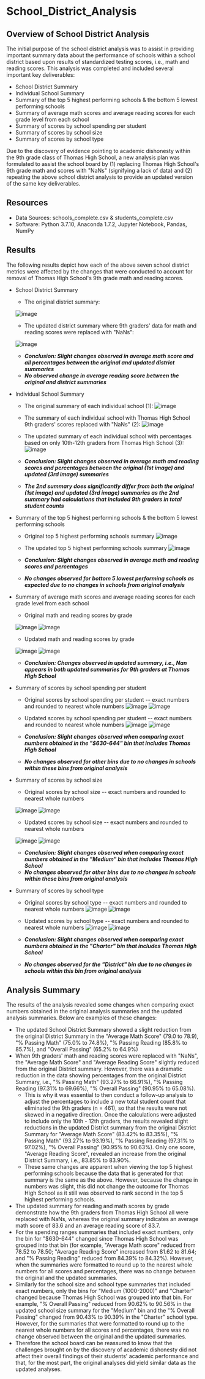 # School_District_Analysis

## Overview of School District Analysis
The initial purpose of the school district analysis was to assist in providing important summary data about the performance of schools within a school district based upon results of standardized testing scores, i.e., math and reading scores. This analysis was completed and included several important key deliverables:
- School District Summary
- Individual School Summary
- Summary of the top 5 highest performing schools & the bottom 5 lowest performing schools
- Summary of average math scores and average reading scores for each grade level from each school
- Summary of scores by school spending per student
- Summary of scores by school size
- Summary of scores by school type

Due to the discovery of evidence pointing to academic dishonesty within the 9th grade class of Thomas High School, a new analysis plan was formulated to assist the school board by (1) replacing Thomas High School's 9th grade math and scores with "NaNs" (signifying a lack of data) and (2) repeating the above school district analysis to provide an updated version of the same key deliverables. 

## Resources
- Data Sources: schools_complete.csv & students_complete.csv
- Software: Python 3.7.10, Anaconda 1.7.2, Jupyter Notebook, Pandas, NumPy

## Results 
The following results depict how each of the above seven school district metrics were affected by the changes that were conducted to account for removal of Thomas High School's 9th grade math and reading scores.

- School District Summary
  - The original district summary:
  
  ![image](https://user-images.githubusercontent.com/85533099/133115610-3c8fee57-05e2-47af-9d44-b09b25966dc7.png)
  
  - The updated district summary where 9th graders' data for math and reading scores were replaced with "NaNs":
  
  ![image](https://user-images.githubusercontent.com/85533099/133024475-d9b034f3-8abb-48b5-9de8-71ea237f771b.png)
  
  - ***Conclusion: Slight changes observed in average math score and all percentages between the original and updated district summaries***
  - ***No observed change in average reading score between the original and district summaries***
  
- Individual School Summary 
  - The original summary of each individual school (1):
  ![image](https://user-images.githubusercontent.com/85533099/133024700-eafdc3a2-730b-4599-b641-372c9320e725.png)
  - The summary of each individual school with Thomas High School 9th graders' scores replaced with "NaNs" (2):
  ![image](https://user-images.githubusercontent.com/85533099/133024807-0d842abb-0908-4b4b-a461-93ccecd63eac.png)
  - The updated summary of each individual school with percentages based on only 10th-12th graders from Thomas High School (3):
  ![image](https://user-images.githubusercontent.com/85533099/133024932-80be3357-f6c9-484e-8bd3-900fa0f6016d.png)
  
  - ***Conclusion: Slight changes observed in average math and reading scores and percentages between the original (1st image) and updated (3rd image) summaries***
  - ***The 2nd summary does significantly differ from both the original (1st image) and updated (3rd image) summaries as the 2nd summary had calculations that included 9th graders in total student counts***

- Summary of the top 5 highest performing schools & the bottom 5 lowest performing schools
  - Original top 5 highest performing schools summary
  ![image](https://user-images.githubusercontent.com/85533099/133025094-3c188894-d053-465b-aa27-4e5c8e0320a5.png)
  - The updated top 5 highest performing schools summary
  ![image](https://user-images.githubusercontent.com/85533099/133025134-fc5b1568-4249-42f1-8993-3645f1f82c6e.png)
  
  - ***Conclusion: Slight changes observed in average math and reading scores and percentages***
  - ***No changes observed for bottom 5 lowest performing schools as expected due to no changes in schools from original analysis***

- Summary of average math scores and average reading scores for each grade level from each school
  - Original math and reading scores by grade
  
  ![image](https://user-images.githubusercontent.com/85533099/133027489-7ba48ac5-c1bb-46a3-ae22-5c8984b93623.png)
  ![image](https://user-images.githubusercontent.com/85533099/133027506-bf015622-0eae-4e0b-8921-b2eec9126aa2.png)


  - Updated math and reading scores by grade
  
  ![image](https://user-images.githubusercontent.com/85533099/133025642-a24fd149-e965-4880-bbe2-73e15d8d644d.png)
  ![image](https://user-images.githubusercontent.com/85533099/133025720-123d63eb-6d47-4c70-af19-d4b5aa7d3569.png)
  
  - ***Conclusion: Changes observed in updated summary, i.e., Nan appears in both updated summaries for 9th graders at Thomas High School***
  
- Summary of scores by school spending per student
  - Original scores by school spending per student -- exact numbers and rounded to nearest whole numbers
    ![image](https://user-images.githubusercontent.com/85533099/133026284-b830f80c-293d-4d87-b1b5-6b74af433a68.png)
    ![image](https://user-images.githubusercontent.com/85533099/133026269-10f3ccf9-56a2-484b-b65c-1bee01ca431d.png)
  - Updated scores by school spending per student -- exact numbers and rounded to nearest whole numbers
    ![image](https://user-images.githubusercontent.com/85533099/133026370-244a8ff1-0749-4925-9de1-e05e707e96b7.png)
    ![image](https://user-images.githubusercontent.com/85533099/133026380-9de05751-e8ef-4bd3-a780-a1d79d514f55.png)
    
  - ***Conclusion: Slight changes observed when comparing exact numbers obtained in the "$630-644" bin that includes Thomas High School***
  - ***No changes observed for other bins due to no changes in schools within these bins from original analysis***

- Summary of scores by school size
  - Original scores by school size -- exact numbers and rounded to nearest whole numbers
  
  ![image](https://user-images.githubusercontent.com/85533099/133026629-56eea832-b9f0-4910-8b59-2bc29a650ca5.png)
  ![image](https://user-images.githubusercontent.com/85533099/133026634-0b47aa7d-dd4a-4347-be08-ff7a93506eb5.png)
  
  - Updated scores by school size -- exact numbers and rounded to nearest whole numbers
  
  ![image](https://user-images.githubusercontent.com/85533099/133026657-2b9ac895-813f-479b-91f8-5af9af18e9c0.png)
  ![image](https://user-images.githubusercontent.com/85533099/133026664-23dad751-13d8-491c-8557-7f7a71bb81c4.png)
 
  - ***Conclusion: Slight changes observed when comparing exact numbers obtained in the "Medium" bin that includes Thomas High School***
  - ***No changes observed for other bins due to no changes in schools within these bins from original analysis***

- Summary of scores by school type
  - Original scores by school type -- exact numbers and rounded to nearest whole numbers
  ![image](https://user-images.githubusercontent.com/85533099/133026801-d6dcfb4e-23ba-43a0-97f1-2601a2b74e01.png)
  ![image](https://user-images.githubusercontent.com/85533099/133026808-fdc73cd8-50d4-4fcd-aa6d-ebe7ed0ef599.png)
  
  - Updated scores by school type -- exact numbers and rounded to nearest whole numbers
  ![image](https://user-images.githubusercontent.com/85533099/133026837-a777ccb7-949f-4eab-8458-5c38800e9dfa.png)
  ![image](https://user-images.githubusercontent.com/85533099/133026844-c11987d1-21ba-4b20-8262-1320478952dc.png)
  
  - ***Conclusion: Slight changes observed when comparing exact numbers obtained in the "Charter" bin that includes Thomas High School***
  - ***No changes observed for the "District" bin due to no changes in schools within this bin from original analysis***

## Analysis Summary
The results of the analysis revealed some changes when comparing exact numbers obtained in the original analysis summaries and the updated analysis summaries. Below are examples of these changes:
- The updated School District Summary showed a slight reduction from the original District Summary in the "Average Math Score" (79.0 to 78.9), "% Passing Math" (75.0% to 74.8%), "% Passing Reading (85.8% to 85.7%), and "Overall Passing" (65.2% to 64.9%)
- When 9th graders' math and reading scores were replaced with "NaNs", the "Average Math Score" and "Average Reading Score" slightly reduced from the original District summary. However, there was a dramatic reduction in the data showing percentages from the original District Summary, i.e., "% Passing Math" (93.27% to 66.91%), "% Passing Reading (97.31% to 69.66%), "% Overall Passing" (90.95% to 65.08%). 
  - This is why it was essential to then conduct a follow-up analysis to adjust the percentages to include a new total student count that eliminated the 9th graders (n = 461),  so that the results were not skewed in a negative direction. Once the calculations were adjusted to include only the 10th - 12th graders, the results revealed slight reductions in the updated District summary from the original District Summary for "Average Math Score" (83.42% to 83.35%), "% Passing Math" (93.27% to 93.19%), "% Passing Reading (97.31% to 97.02%), "% Overall Passing" (90.95% to 90.63%). Only one score, "Average Reading Score", revealed an increase from the original District Summary, i.e., 83.85% to 83.90%.
  - These same changes are apparent when viewing the top 5 highest performing schools because the data that is generated for that summary is the same as the above. However, because the change in numbers was slight, this did not change the outcome for Thomas High School as it still was observed to rank second in the top 5 highest performing schools.
- The updated summary for reading and math scores by grade demonstrate how the 9th graders from Thomas High School all were replaced with NaNs, whereas the original summary indicates an average math score of 83.6 and an average reading score of 83.7. 
- For the spending ranges summaries that included exact numbers, only the bin for "$630-644" changed since Thomas High School was grouped into that bin (for example, "Average Math score" reduced from 78.52 to 78.50; "Average Reading Score" increased from 81.62 to 81.64; and "% Passing Reading" reduced from 84.39% to 84.32%). However, when the summaries were formatted to round up to the nearest whole numbers for all scores and percentages, there was no change between the original and the updated summaries. 
- Similarly for the school size and school type summaries that included exact numbers, only the bins for "Medium (1000-2000)" and "Charter" changed because Thomas High School was grouped into that bin. For example, "% Overall Passing" reduced from 90.62% to 90.56% in the updated school size summary for the "Medium" bin and the "% Overall Passing" changed from 90.43% to 90.39% in the "Charter" school type. However, for the summaries that were formatted to round up to the nearest whole numbers for all scores and percentages, there was no change observed between the original and the updated summaries. 
- Therefore the school board can be reassured to know that the challenges brought on by the discovery of academic dishonesty did not affect their overall findings of their students' academic performance and that, for the most part, the original analyses did yield similar data as the updated analyses. 




